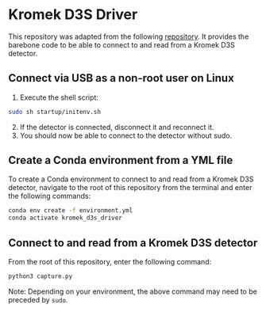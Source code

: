 # Kromek D3S Driver

This repository was adapted from the following [repository](https://github.com/lbl-anp/radmon_d3s). It provides the barebone code to be able to connect to and read from a Kromek D3S detector.

## Connect via USB as a non-root user on Linux
1. Execute the shell script:
```bash
sudo sh startup/initenv.sh
```
2. If the detector is connected, disconnect it and reconnect it.
3. You should now be able to connect to the detector without sudo.

## Create a Conda environment from a YML file
To create a Conda environment to connect to and read from a Kromek D3S detector, navigate to the root of this repository from the terminal and enter the following commands:
```bash
conda env create -f environment.yml
conda activate kromek_d3s_driver
```

## Connect to and read from a Kromek D3S detector
From the root of this repository, enter the following command:
```bash
python3 capture.py
```
Note: Depending on your environment, the above command may need to be preceded by `sudo`.  
